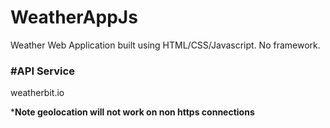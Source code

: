 # WeatherAppJs

 Weather Web Application built using HTML/CSS/Javascript. No framework.

### **#API Service**
weatherbit.io

***Note geolocation will not work on non https connections**


